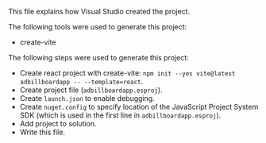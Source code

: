 This file explains how Visual Studio created the project.

The following tools were used to generate this project:
- create-vite

The following steps were used to generate this project:
- Create react project with create-vite: `npm init --yes vite@latest adbillboardapp -- --template=react`.
- Create project file (`adbillboardapp.esproj`).
- Create `launch.json` to enable debugging.
- Create `nuget.config` to specify location of the JavaScript Project System SDK (which is used in the first line in `adbillboardapp.esproj`).
- Add project to solution.
- Write this file.
